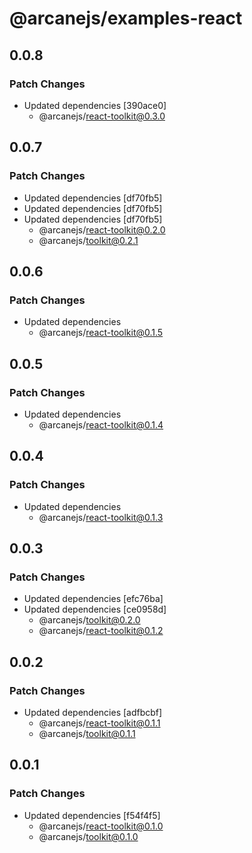 # @arcanejs/examples-react

## 0.0.8

### Patch Changes

- Updated dependencies [390ace0]
  - @arcanejs/react-toolkit@0.3.0

## 0.0.7

### Patch Changes

- Updated dependencies [df70fb5]
- Updated dependencies [df70fb5]
- Updated dependencies [df70fb5]
  - @arcanejs/react-toolkit@0.2.0
  - @arcanejs/toolkit@0.2.1

## 0.0.6

### Patch Changes

- Updated dependencies
  - @arcanejs/react-toolkit@0.1.5

## 0.0.5

### Patch Changes

- Updated dependencies
  - @arcanejs/react-toolkit@0.1.4

## 0.0.4

### Patch Changes

- Updated dependencies
  - @arcanejs/react-toolkit@0.1.3

## 0.0.3

### Patch Changes

- Updated dependencies [efc76ba]
- Updated dependencies [ce0958d]
  - @arcanejs/toolkit@0.2.0
  - @arcanejs/react-toolkit@0.1.2

## 0.0.2

### Patch Changes

- Updated dependencies [adfbcbf]
  - @arcanejs/react-toolkit@0.1.1
  - @arcanejs/toolkit@0.1.1

## 0.0.1

### Patch Changes

- Updated dependencies [f54f4f5]
  - @arcanejs/react-toolkit@0.1.0
  - @arcanejs/toolkit@0.1.0
